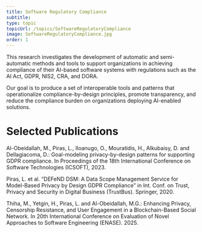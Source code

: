 ```yaml
---
title: Software Regulatory Compliance
subtitle: 
type: topic
topicUrl: /topics/SoftwareRegulatoryCompliance
image: SoftwareRegulatoryCompliance.jpg
order: 1
---
```


This research investigates the development of automatic and semi-automatic methods and tools to support organizations in 
achieving compliance of their AI-based software systems with regulations such as the AI Act, GDPR, NIS2, CRA, and DORA.

Our goal is to produce a set of interoperable tools and patterns that operationalize compliance-by-design principles, 
promote transparency, and reduce the compliance burden on organizations deploying AI-enabled solutions.

# Selected Publications

Al-Obeidallah, M., Piras, L., Iloanugo, O., Mouratidis, H., Alkubaisy, D. and Dellagiacoma, D.: Goal-modeling privacy-by-design patterns for supporting GDPR compliance. In Proceedings of the 18th International Conference on Software Technologies (ICSOFT), 2023.

Piras, L. et al. “DEFeND DSM: A Data Scope Management Service for Model-Based Privacy by Design GDPR Compliance” in Int. Conf. on Trust, Privacy and Security in Digital Business (TrustBus). Springer, 2020.

Thiha, M., Yetgin, H., Piras, L. and Al-Obeidallah, M.G.: Enhancing Privacy, Censorship Resistance, and User Engagement in a Blockchain-Based Social Network. In 20th International Conference on Evaluation of Novel Approaches to Software Engineering (ENASE). 2025.


